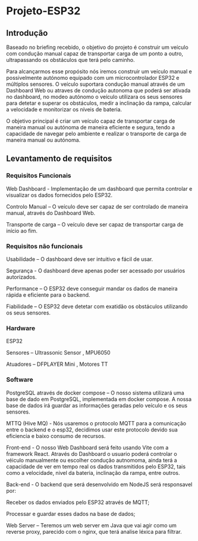 # Projeto-ESP32

## Introdução

Baseado no briefing recebido, o objetivo do projeto é construir um veículo com condução manual capaz de transportar carga de um ponto a outro, ultrapassando os obstáculos que terá pelo caminho.

Para alcançarmos esse propósito nós iremos construir um veículo manual e possivelmente autónomo equipado com um microcontrolador ESP32 e múltiplos sensores. O veículo suportara condução manual através de um Dashboard Web ou atraves de condução autonoma que poderá ser ativada no dashboard, no modeo autónomo o veículo utilizara os seus sensores para detetar e superar os obstáculos, medir a inclinação da rampa, calcular a velocidade e monitorizar os níveis de bateria.

O objetivo principal é criar um veículo capaz de transportar carga de maneira manual ou autónoma de maneira eficiente e segura, tendo a capacidade de navegar pelo ambiente e realizar o transporte de carga de maneira manual ou autónoma.

## Levantamento de requisitos

### Requisitos Funcionais

Web Dashboard - Implementação de um dashboard que permita controlar e visualizar os dados fornecidos pelo ESP32.

Controlo Manual – O veículo deve ser capaz de ser controlado de maneira manual, através do Dashboard Web.

Transporte de carga – O veículo deve ser capaz de transportar carga de início ao fim.

### Requisitos não funcionais

Usabilidade – O dashboard deve ser intuitivo e fácil de usar.

Segurança - O dashboard deve apenas poder ser acessado por usuários autorizados.

Performance – O ESP32 deve conseguir mandar os dados de maneira rápida e eficiente para o backend.

Fiabilidade – O ESP32 deve detetar com exatidão os obstáculos utilizando os seus sensores.

### Hardware

ESP32

Sensores – Ultrassonic Sensor , MPU6050

Atuadores – DFPLAYER Mini , Motores TT

### Software

PostgreSQL através de docker compose – O nosso sistema utilizará uma base de dado em PostgreSQL, implementada em docker compose. A nossa base de dados irá guardar as informações geradas pelo veículo e os seus sensores.

MTTQ (Hive MQ) - Nós usaremos o protocolo MQTT para a comunicação entre o backend e o esp32, decidimos usar este protocolo devido sua eficiencia e baixo consumo de recursos.

Front-end - O nosso Web Dashboard será feito usando Vite com a framework React. Através do Dashboard o usuario poderá controlar o véiculo manualmente ou escolher condução autnomoma, ainda terá a capacidade de ver em tempo real os dados transmitidos pelo ESP32, tais como a velocidade, nivel da bateria, inclinação da rampa, entre outros.

Back-end - O backend que será desenvolvido em NodeJS será responsavel por:

Receber os dados enviados pelo ESP32 através de MQTT;

Processar e guardar esses dados na base de dados;

Web Server – Teremos um web server em Java que vai agir como um reverse proxy, parecido com o nginx, que terá analise léxica para filtrar.

